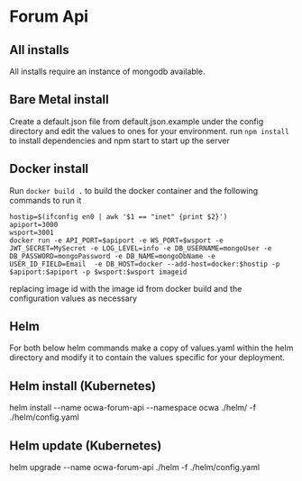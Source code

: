 # Forum Api

## All installs
All installs require an instance of mongodb available.

## Bare Metal install
Create a default.json file from default.json.example under the config directory and edit the values to ones for your environment.
run `npm install` to install dependencies and npm start to start up the server

## Docker install
Run `docker build .` to build the docker container and the following commands to run it
```
hostip=$(ifconfig en0 | awk '$1 == "inet" {print $2}')
apiport=3000
wsport=3001
docker run -e API_PORT=$apiport -e WS_PORT=$wsport -e JWT_SECRET=MySecret -e LOG_LEVEL=info -e DB_USERNAME=mongoUser -e DB_PASSWORD=mongoPassword -e DB_NAME=mongoDbName -e USER_ID_FIELD=Email  -e DB_HOST=docker --add-host=docker:$hostip -p $apiport:$apiport -p $wsport:$wsport imageid
``` 
replacing image id with the image id from docker build and the configuration values as necessary


## Helm
For both below helm commands make a copy of values.yaml within the helm directory
and modify it to contain the values specific for your deployment.

## Helm install (Kubernetes)
helm install --name ocwa-forum-api --namespace ocwa ./helm/ -f ./helm/config.yaml

## Helm update (Kubernetes)
helm upgrade --name ocwa-forum-api ./helm  -f ./helm/config.yaml
